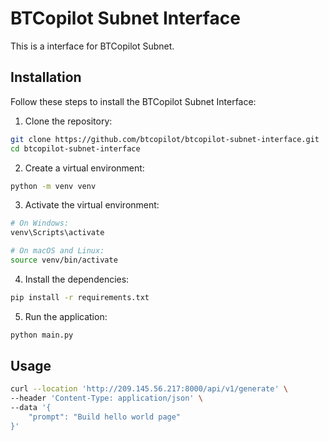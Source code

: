# BTCopilot Subnet Interface

This is a interface for BTCopilot Subnet.

## Installation
Follow these steps to install the BTCopilot Subnet Interface:

1. Clone the repository:

```bash
git clone https://github.com/btcopilot/btcopilot-subnet-interface.git
cd btcopilot-subnet-interface
```

2. Create a virtual environment:

```bash
python -m venv venv
```

3. Activate the virtual environment:

```bash
# On Windows:
venv\Scripts\activate

# On macOS and Linux:
source venv/bin/activate
```

4. Install the dependencies:

```bash
pip install -r requirements.txt
```

5. Run the application:

```bash
python main.py
```

## Usage

```bash
curl --location 'http://209.145.56.217:8000/api/v1/generate' \
--header 'Content-Type: application/json' \
--data '{
    "prompt": "Build hello world page"
}'
```